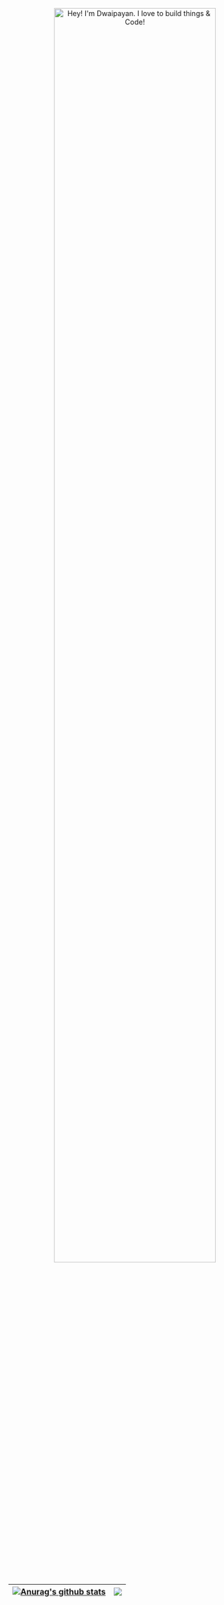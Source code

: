 <p align="center"><a href="https://github.com/HawkdotDev"><img width="80%" alt="Hey! I'm Dwaipayan. I love to build things & Code!"/></a></p>

| <a href="https://github.com/HawkdotDev"><img align="center" src="https://github-readme-stats.vercel.app/api?username=HawkdotDev&show_icons=true&include_all_commits=true&theme=aura&hide_border=true" alt="Anurag's github stats" /></a> | <a href="https://github.com/anuraghazra/github-readme-stats"><img align="center" src="https://github-readme-stats.vercel.app/api/top-langs/?username=HawkdotDev&layout=compact&theme=aura&hide_border=true" /></a> |
| ------------- | ------------- |

<!--
**HawkdotDev/HawkdotDev** is a ✨ _special_ ✨ repository because its `README.md` (this file) appears on your GitHub profile.

Here are some ideas to get you started:

- 🔭 I’m currently working on ...
- 🌱 I’m currently learning ...
- 👯 I’m looking to collaborate on ...
- 🤔 I’m looking for help with ...
- 💬 Ask me about ...
- 📫 How to reach me: ...
- 😄 Pronouns: ...
- ⚡ Fun fact: ...
-->
